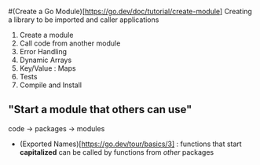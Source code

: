 #(Create a Go Module)[https://go.dev/doc/tutorial/create-module]
Creating a library to be imported and caller applications 
1. Create a module 
2. Call code from another module
3. Error Handling 
4. Dynamic Arrays
5. Key/Value : Maps
6. Tests
7. Compile and Install 

## "Start a module that others can use"
code -> packages -> modules
* (Exported Names)[https://go.dev/tour/basics/3] :  functions that start **capitalized** can be called by functions from *other* packages 
